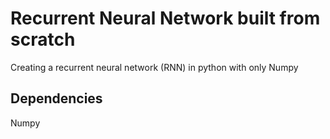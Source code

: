 # Recurrent Neural Network built from scratch
Creating a recurrent neural network (RNN) in python with only Numpy

## Dependencies 
Numpy
